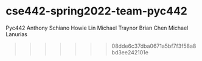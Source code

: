 # cse442-spring2022-team-pyc442
Pyc442
Anthony Schiano 
Howie Lin
Michael Traynor
Brian Chen
Michael Lanurias
>>>>>>> 08dde6c37dba0671a5bf7f3f58a8bd3ee242101e
